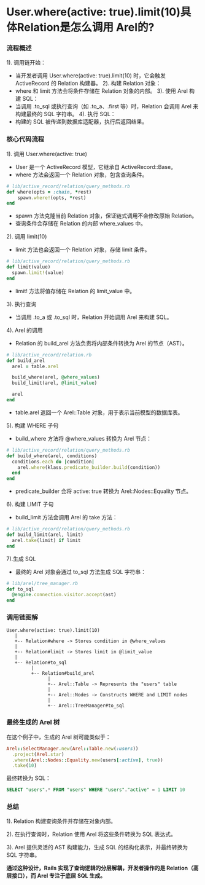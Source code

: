 # User.where(active: true).limit(10)具体Relation是怎么调用 Arel的?

### 流程概述

1). 调用链开始：
   - 当开发者调用 User.where(active: true).limit(10) 时，它会触发 ActiveRecord 的 Relation 构建器。
2). 构建 Relation 对象：
   - where 和 limit 方法会将条件存储在 Relation 对象的内部。
3). 使用 Arel 构建 SQL：
   - 当调用 .to_sql 或执行查询（如 .to_a、.first 等）时，Relation 会调用 Arel 来构建最终的 SQL 字符串。
4). 执行 SQL：
   - 构建的 SQL 被传递到数据库适配器，执行后返回结果。


### 核心代码流程

1).	调用 User.where(active: true)
   - User 是一个 ActiveRecord 模型，它继承自 ActiveRecord::Base。
   - where 方法会返回一个 Relation 对象，包含查询条件。    
```ruby
# lib/active_record/relation/query_methods.rb
def where(opts = :chain, *rest)
    spawn.where!(opts, *rest)
end
```

   - spawn 方法克隆当前 Relation 对象，保证链式调用不会修改原始 Relation。
   - 查询条件会存储在 Relation 的内部 where_values 中。

2).	调用 limit(10)
   - limit 方法也会返回一个 Relation 对象，存储 limit 条件。
```ruby
# lib/active_record/relation/query_methods.rb
def limit(value)
  spawn.limit!(value)
end
```
   - limit! 方法将值存储在 Relation 的 limit_value 中。

3).	执行查询
   - 当调用 .to_a 或 .to_sql 时，Relation 开始调用 Arel 来构建 SQL。

4).	Arel 的调用
   - Relation 的 build_arel 方法负责将内部条件转换为 Arel 的节点（AST）。
```ruby
# lib/active_record/relation.rb
def build_arel
  arel = table.arel

  build_where(arel, @where_values)
  build_limit(arel, @limit_value)

  arel
end
```
   - table.arel 返回一个 Arel::Table 对象，用于表示当前模型的数据库表。

5).	构建 WHERE 子句
   - build_where 方法将 @where_values 转换为 Arel 节点：
```ruby
# lib/active_record/relation/query_methods.rb
def build_where(arel, conditions)
  conditions.each do |condition|
    arel.where(klass.predicate_builder.build(condition))
  end
end
```
   - predicate_builder 会将 active: true 转换为 Arel::Nodes::Equality 节点。

6).	构建 LIMIT 子句
   - build_limit 方法会调用 Arel 的 take 方法：
```ruby
# lib/active_record/relation/query_methods.rb
def build_limit(arel, limit)
  arel.take(limit) if limit
end
```

7).生成 SQL
   - 最终的 Arel 对象会通过 to_sql 方法生成 SQL 字符串：
```ruby
# lib/arel/tree_manager.rb
def to_sql
  @engine.connection.visitor.accept(ast)
end   
```

### 调用链图解
```text
User.where(active: true).limit(10)
   |
   +-- Relation#where -> Stores condition in @where_values
   |
   +-- Relation#limit -> Stores limit in @limit_value
   |
   +-- Relation#to_sql
         |
         +-- Relation#build_arel
               |
               +-- Arel::Table -> Represents the "users" table
               |
               +-- Arel::Nodes -> Constructs WHERE and LIMIT nodes
               |
               +-- Arel::TreeManager#to_sql
```

### 最终生成的 Arel 树

在这个例子中，生成的 Arel 树可能类似于：
```ruby
Arel::SelectManager.new(Arel::Table.new(:users))
  .project(Arel.star)
  .where(Arel::Nodes::Equality.new(users[:active], true))
  .take(10)
```

最终转换为 SQL：
```sql
SELECT "users".* FROM "users" WHERE "users"."active" = 1 LIMIT 10
```

### 总结

1). Relation 构建查询条件并存储在对象内部。

2). 在执行查询时，Relation 使用 Arel 将这些条件转换为 SQL 表达式。

3). Arel 提供灵活的 AST 构建能力，生成 SQL 的结构化表示，并最终转换为 SQL 字符串。

**通过这种设计，Rails 实现了查询逻辑的分层解耦，开发者操作的是 Relation（高层接口），而 Arel 专注于底层 SQL 生成。**

